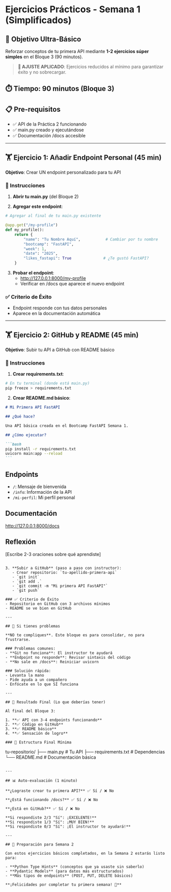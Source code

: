 # Ejercicios Prácticos - Semana 1 (Simplificados)

## 🎯 Objetivo Ultra-Básico

Reforzar conceptos de tu primera API mediante **1-2 ejercicios súper simples** en el Bloque 3 (90 minutos).

> **🔄 AJUSTE APLICADO**: Ejercicios reducidos al mínimo para garantizar éxito y no sobrecargar.

## ⏱️ Tiempo: 90 minutos (Bloque 3)

## 📋 Pre-requisitos

- ✅ API de la Práctica 2 funcionando
- ✅ main.py creado y ejecutándose
- ✅ Documentación /docs accesible

---

## 🏋️ Ejercicio 1: Añadir Endpoint Personal (45 min)

**Objetivo**: Crear UN endpoint personalizado para tu API

### 📝 Instrucciones

1. **Abrir tu main.py** (del Bloque 2)

2. **Agregar este endpoint**:

```python
# Agregar al final de tu main.py existente

@app.get("/my-profile")
def my_profile():
    return {
        "name": "Tu Nombre Aquí",           # Cambiar por tu nombre
        "bootcamp": "FastAPI",
        "week": 1,
        "date": "2025",
        "likes_fastapi": True              # ¿Te gustó FastAPI?
    }
```

3. **Probar el endpoint**:
   - http://127.0.0.1:8000/my-profile
   - Verificar en /docs que aparece el nuevo endpoint

### ✅ Criterio de Éxito

- Endpoint responde con tus datos personales
- Aparece en la documentación automática

---

## 🏋️ Ejercicio 2: GitHub y README (45 min)

**Objetivo**: Subir tu API a GitHub con README básico

### 📝 Instrucciones

1. **Crear requirements.txt**:

```bash
# En tu terminal (donde está main.py)
pip freeze > requirements.txt
```

2. **Crear README.md básico**:

````markdown
# Mi Primera API FastAPI

## ¿Qué hace?

Una API básica creada en el Bootcamp FastAPI Semana 1.

## ¿Cómo ejecutar?

```bash
pip install -r requirements.txt
uvicorn main:app --reload
```
````

## Endpoints

- `/`: Mensaje de bienvenida
- `/info`: Información de la API
- `/mi-perfil`: Mi perfil personal

## Documentación

http://127.0.0.1:8000/docs

## Reflexión

[Escribe 2-3 oraciones sobre qué aprendiste]

```

3. **Subir a GitHub** (paso a paso con instructor):
   - Crear repositorio: `tu-apellido-primera-api`
   - `git init`
   - `git add .`
   - `git commit -m "Mi primera API FastAPI"`
   - `git push`

### ✅ Criterio de Éxito
- Repositorio en GitHub con 3 archivos mínimos
- README se ve bien en GitHub

---

## 🚨 Si tienes problemas

**NO te compliques**. Este bloque es para consolidar, no para frustrarse.

### Problemas comunes:
- **Git no funciona**: El instructor te ayudará
- **Endpoint no responde**: Revisar sintaxis del código
- **No sale en /docs**: Reiniciar uvicorn

### Solución rápida:
- Levanta la mano
- Pide ayuda a un compañero
- Enfócate en lo que SÍ funciona

---

## 🎯 Resultado Final (Lo que deberías tener)

Al final del Bloque 3:

1. **✅ API con 3-4 endpoints funcionando**
2. **✅ Código en GitHub**
3. **✅ README básico**
4. **✅ Sensación de logro**

### 📁 Estructura Final Mínima

```

tu-repositorio/
├── main.py # Tu API
├── requirements.txt # Dependencias
└── README.md # Documentación básica

```

---

## 📊 Auto-evaluación (1 minuto)

**¿Lograste crear tu primera API?** ✅ Sí / ❌ No

**¿Está funcionando /docs?** ✅ Sí / ❌ No

**¿Está en GitHub?** ✅ Sí / ❌ No

**Si respondiste 2/3 "Sí": ¡EXCELENTE!**
**Si respondiste 1/3 "Sí": ¡MUY BIEN!**
**Si respondiste 0/3 "Sí": ¡El instructor te ayudará!**

---

## 🚀 Preparación para Semana 2

Con estos ejercicios básicos completados, en la Semana 2 estarás listo para:

- **Python Type Hints** (conceptos que ya usaste sin saberlo)
- **Pydantic Models** (para datos más estructurados)
- **Más tipos de endpoints** (POST, PUT, DELETE básicos)

**¡Felicidades por completar tu primera semana! 🎉**
```
